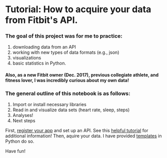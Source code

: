 # Tutorial: How to acquire your data from Fitbit's API.

### The goal of this project was for me to practice:

1. downloading data from an API 
2. working with new types of data formats (e.g., json)
3. visualizations
4. basic statistics in Python.

#### Also, as a new Fitbit owner (Dec. 2017), previous collegiate athlete, and fitness lover, I was incredibly curious about my own data!

### The general outline of this notebook is as follows:
 1. Import or install necessary libraries
 2. Read in and visualize data sets (heart rate, sleep, steps)
 3. Analyses!
 4. Next steps
 
 
First, [register your app](https://dev.fitbit.com/apps/new) and set up an API. See this [helpful tutorial](http://pdwhomeautomation.blogspot.com/2015/03/using-fitbit-api-on-raspberry-pi-with.html) for additional information! Then, aquire your data. I have provided [templates](https://github.com/JessieRayeBauer/Fitbit/blob/master/Pull_fitbit_data.md) in Python do so. 

Have fun!
